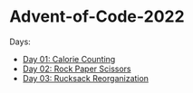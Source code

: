 # Advent-of-Code-2022
Days: 
* [Day 01: Calorie Counting](https://github.com/Gandalf329/Advent-of-Code-2022/blob/master/Days/01_Calorie%20Counting.cs)
* [Day 02: Rock Paper Scissors](https://github.com/Gandalf329/Advent-of-Code-2022/blob/master/Days/02_Rock_Paper_Scissors.cs)
* [Day 03: Rucksack Reorganization](https://github.com/Gandalf329/Advent-of-Code-2022/blob/master/Days/03_Rucksack_Reorganization.cs)
